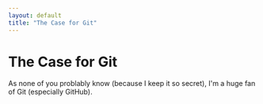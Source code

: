 ```yaml
---
layout: default
title: "The Case for Git"
---
```

# The Case for Git
As none of you problably know (because I keep it so secret), I'm a huge fan of Git (especially GitHub).

